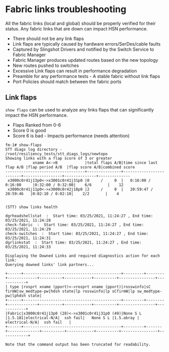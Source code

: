 
# Fabric links troubleshooting

All the fabric links (local and global) should be properly verified for their status. Any fabric links that are down can impact HSN performance.

* There should not be any link flaps
* Link flaps are typically caused by hardware errors/SerDes/cable faults
* Captured by Slingshot Drivers and notified by the Switch Service to Fabric Manager
* Fabric Manager produces updated routes based on the new topology
* New routes pushed to switches
* Excessive Link flaps can result in performance degradation
* Preamble for any performance tests - A stable fabric without link flaps
* Port Policies should match between the fabric ports

## Link flaps

`show flaps` can be used to analyze any links flaps that can significantly impact the HSN performance.

* Flaps Ranked from 0-6
* Score 0 is good
* Score 6 is bad - Impacts performance (needs attention)

```screen
fm-1# show-flaps
STT diags log directory -  /root/resiliency_tests/stt_diags_logs/newtopo
Showing links with a flap score of 3 or greater
            xname A<->B            |total flaps A/B|time since last flap A/B |flap period A/B  |flap score A/B|combined score
-----------------------------------+---------------+-------------------------+-----------------+--------------+--------------
 x3000c0r41j13p0<->x3001c0r41j31p0 |0     /     0  |   0:16:00 / 0:16:00     |0:32:00 / 0:32:00|    6/6       |    12
 x3000c0r41j11p0<->x3000c0r42j18p0 |2     /     0  |   20:59:47 / 20:59:46   |0:02:10 / 0:02:10|    2/2       |    4


(STT) show links health

dgrheadshellstat  :  Start time: 03/25/2021, 11:24:27 , End time: 03/25/2021, 11:24:28
check-fabric  :  Start time: 03/25/2021, 11:24:27 , End time: 03/25/2021, 11:24:29
check-switches  :  Start time: 03/25/2021, 11:24:27 , End time: 03/25/2021, 11:24:31
dgrlinkstat  :  Start time: 03/25/2021, 11:24:27 , End time: 03/25/2021, 11:24:33

Displaying the Downed Links and required diagnostics action for each link:
Querying downed links' link partners...

+------+-------------------------------------------+---------+--------+-------------+----------+------------+----------+----------------+------------+
| type |rosprt xname (pport)<->rosprt xname (pport)|rosswinfo|sC firmW|sw_medtype-pw|hdsh state|lp rosswinfo|lp sCfirmW|lp sw_medtype-pw|lphdsh state|
+------+-------------------------------------------+---------+--------+-------------+----------+------------+----------+----------------+------------+
|Fabric|x3000c0r41j13p0 (28)<->x3001c0r41j31p0 (49)|None S L |1.5.181|electrical-N/A|  ssh fail|   None S L |1.5.abray | electrical-N/A|  ssh fail   |
+------+-------------------------------------------+---------+-------+--------------+----------+------------+----------+----------------+------------+

Note that the command output has been truncated for readability.
```
